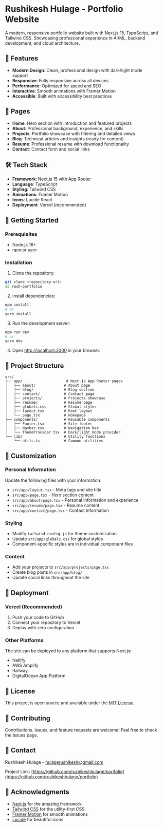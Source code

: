 # Rushikesh Hulage - Portfolio Website

A modern, responsive portfolio website built with Next.js 15, TypeScript, and Tailwind CSS. Showcasing professional experience in AI/ML, backend development, and cloud architecture.

## 🚀 Features

- **Modern Design**: Clean, professional design with dark/light mode support
- **Responsive**: Fully responsive across all devices
- **Performance**: Optimized for speed and SEO
- **Interactive**: Smooth animations with Framer Motion
- **Accessible**: Built with accessibility best practices

## 📱 Pages

- **Home**: Hero section with introduction and featured projects
- **About**: Professional background, experience, and skills
- **Projects**: Portfolio showcase with filtering and detailed views
- **Blog**: Technical articles and insights (ready for content)
- **Resume**: Professional resume with download functionality
- **Contact**: Contact form and social links

## 🛠️ Tech Stack

- **Framework**: Next.js 15 with App Router
- **Language**: TypeScript
- **Styling**: Tailwind CSS
- **Animations**: Framer Motion
- **Icons**: Lucide React
- **Deployment**: Vercel (recommended)

## 🚀 Getting Started

### Prerequisites

- Node.js 18+ 
- npm or yarn

### Installation

1. Clone the repository:
```bash
git clone <repository-url>
cd rush-portfolio
```

2. Install dependencies:
```bash
npm install
# or
yarn install
```

3. Run the development server:
```bash
npm run dev
# or
yarn dev
```

4. Open [http://localhost:3000](http://localhost:3000) in your browser.

## 📁 Project Structure

```
src/
├── app/                    # Next.js App Router pages
│   ├── about/             # About page
│   ├── blog/              # Blog section
│   ├── contact/           # Contact page
│   ├── projects/          # Projects showcase
│   ├── resume/            # Resume page
│   ├── globals.css        # Global styles
│   ├── layout.tsx         # Root layout
│   └── page.tsx           # Homepage
├── components/            # Reusable components
│   ├── Footer.tsx         # Site footer
│   ├── Navbar.tsx         # Navigation bar
│   └── ThemeProvider.tsx  # Dark/light mode provider
└── lib/                   # Utility functions
    └── utils.ts           # Common utilities
```

## 🎨 Customization

### Personal Information

Update the following files with your information:

- `src/app/layout.tsx` - Meta tags and site title
- `src/app/page.tsx` - Hero section content
- `src/app/about/page.tsx` - Personal information and experience
- `src/app/resume/page.tsx` - Resume content
- `src/app/contact/page.tsx` - Contact information

### Styling

- Modify `tailwind.config.js` for theme customization
- Update `src/app/globals.css` for global styles
- Component-specific styles are in individual component files

### Content

- Add your projects to `src/app/projects/page.tsx`
- Create blog posts in `src/app/blog/`
- Update social links throughout the site

## 🚀 Deployment

### Vercel (Recommended)

1. Push your code to GitHub
2. Connect your repository to Vercel
3. Deploy with zero configuration

### Other Platforms

The site can be deployed to any platform that supports Next.js:
- Netlify
- AWS Amplify
- Railway
- DigitalOcean App Platform

## 📝 License

This project is open source and available under the [MIT License](LICENSE).

## 🤝 Contributing

Contributions, issues, and feature requests are welcome! Feel free to check the issues page.

## 📧 Contact

Rushikesh Hulage - [hulagerushikesh@gmail.com](mailto:hulagerushikesh@gmail.com)

Project Link: [https://github.com/rushikeshhulage/portfolio](https://github.com/rushikeshhulage/portfolio)

## 🙏 Acknowledgments

- [Next.js](https://nextjs.org/) for the amazing framework
- [Tailwind CSS](https://tailwindcss.com/) for the utility-first CSS
- [Framer Motion](https://www.framer.com/motion/) for smooth animations
- [Lucide](https://lucide.dev/) for beautiful icons
